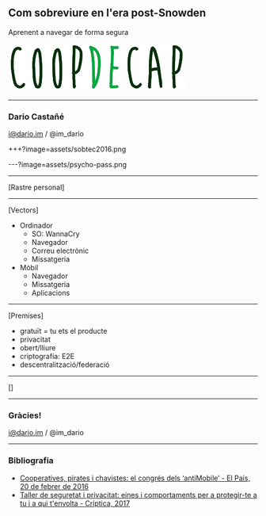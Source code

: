 ## Com sobreviure en l'era post-Snowden

Aprenent a navegar de forma segura

![Coop de Cap Anoia 2017](assets/coopdecap.png)

---

### Dario Castañé

i@dario.im / @im_dario

+++?image=assets/sobtec2016.png

---?image=assets/psycho-pass.png

---

[Rastre personal]

---

[Vectors]

* Ordinador
  * SO: WannaCry
  * Navegador
  * Correu electrònic
  * Missatgeria
* Mòbil
  * Navegador
  * Missatgeria
  * Aplicacions

---

[Premises]

* gratuït = tu ets el producte
* privacitat
* obert/lliure
* criptografia: E2E
* descentralització/federació

---

[]

---

### Gràcies!

i@dario.im / @im_dario

---

### Bibliografia

* [Cooperatives, pirates i chavistes: el congrés dels ‘antiMobile’ - El País, 20 de febrer de 2016](http://cat.elpais.com/cat/2016/02/20/catalunya/1455987629_287544.html)
* [Taller de seguretat i privacitat: eines i comportaments per a protegir-te a tu i a qui t'envolta - Críptica, 2017](https://gitpitch.com/CripticaOrg/presentacio-eines-2017/master)
